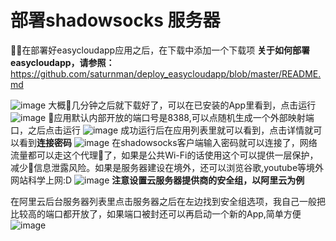 # 部署shadowsocks 服务器
在部署好easycloudapp应用之后，在下载中添加一个下载项
**关于如何部署easycloudapp，请参照：**
https://github.com/saturnman/deploy_easycloudapp/blob/master/README.md

![image](https://user-images.githubusercontent.com/1621543/41453005-c00e66ec-70a6-11e8-9e71-2a15c49d9423.png)
大概几分钟之后就下载好了，可以在已安装的App里看到，点击运行
![image](https://user-images.githubusercontent.com/1621543/41453259-a699712e-70a7-11e8-8948-854dee521233.png)
应用默认内部开放的端口号是8388,可以点随机生成一个外部映射端口，之后点击运行
![image](https://user-images.githubusercontent.com/1621543/41453307-db32c278-70a7-11e8-9910-25ee236ac40b.png)
成功运行后在应用列表里就可以看到，点击详情就可以看到**连接密码**
![image](https://user-images.githubusercontent.com/1621543/41453340-f3b3d576-70a7-11e8-9f67-84261487d25e.png)
在shadowsocks客户端输入密码就可以连接了，网络流量都可以走这个代理了，如果是公共Wi-Fi的话使用这个可以提供一层保护，减少信息泄露风险。如果是服务器建设在境外，还可以浏览谷歌,youtube等境外网站科学上网:D
![image](https://user-images.githubusercontent.com/1621543/41453497-8b874428-70a8-11e8-86f1-b6468f263968.png)
**注意设置云服务器提供商的安全组，以阿里云为例**

在阿里云后台服务器列表里点击服务器之后在左边找到安全组选项，我自己一般把比较高的端口都开放了，如果端口被封还可以再启动一个新的App,简单方便
![image](https://user-images.githubusercontent.com/1621543/41453678-3b553ce8-70a9-11e8-858e-2d93ad5226ab.png)
